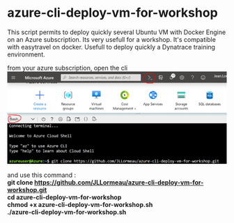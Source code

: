 # azure-cli-deploy-vm-for-workshop
This script permits to deploy quickly several Ubuntu VM with Docker Engine on an Azure subscription. Its very usefull for a workshop. It's compatible with easytravel on docker. Usefull to deploy quickly a Dynatrace training environment.

from your azure subscription, open the cli
![azurecli](azurecli.png)

and use this command :  
**git clone https://github.com/JLLormeau/azure-cli-deploy-vm-for-workshop.git  
cd azure-cli-deploy-vm-for-workshop  
chmod +x azure-cli-deploy-vm-for-workshop.sh  
./azure-cli-deploy-vm-for-workshop.sh**  


